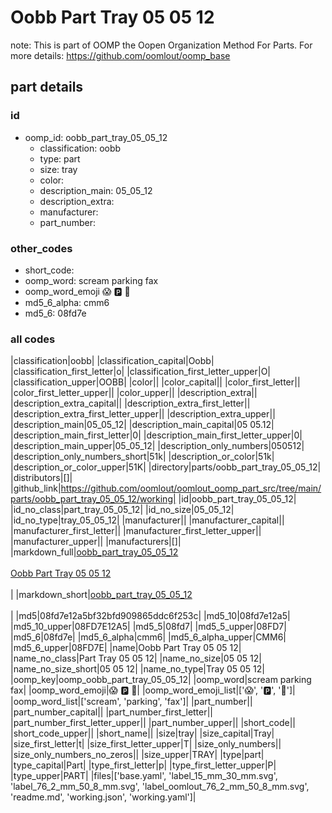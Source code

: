 # Oobb Part Tray 05 05 12  

note: This is part of OOMP the Oopen Organization Method For Parts. For more details: https://github.com/oomlout/oomp_base

##  part details





### id
* oomp_id: oobb_part_tray_05_05_12
  * classification: oobb
  * type: part
  * size: tray
  * color: 
  * description_main: 05_05_12
  * description_extra: 
  * manufacturer: 
  * part_number: 

### other_codes
* short_code: 
* oomp_word: scream parking fax
* oomp_word_emoji :scream: :parking: :fax:
* md5_6_alpha: cmm6
* md5_6: 08fd7e

### all codes 
|classification|oobb|
|classification_capital|Oobb|
|classification_first_letter|o|
|classification_first_letter_upper|O|
|classification_upper|OOBB|
|color||
|color_capital||
|color_first_letter||
|color_first_letter_upper||
|color_upper||
|description_extra||
|description_extra_capital||
|description_extra_first_letter||
|description_extra_first_letter_upper||
|description_extra_upper||
|description_main|05_05_12|
|description_main_capital|05 05.12|
|description_main_first_letter|0|
|description_main_first_letter_upper|0|
|description_main_upper|05_05_12|
|description_only_numbers|050512|
|description_only_numbers_short|51k|
|description_or_color|51k|
|description_or_color_upper|51K|
|directory|parts/oobb_part_tray_05_05_12|
|distributors|[]|
|github_link|https://github.com/oomlout/oomlout_oomp_part_src/tree/main/parts/oobb_part_tray_05_05_12/working|
|id|oobb_part_tray_05_05_12|
|id_no_class|part_tray_05_05_12|
|id_no_size|05_05_12|
|id_no_type|tray_05_05_12|
|manufacturer||
|manufacturer_capital||
|manufacturer_first_letter||
|manufacturer_first_letter_upper||
|manufacturer_upper||
|manufacturers|[]|
|markdown_full|[oobb_part_tray_05_05_12](https://github.com/oomlout/oomlout_oomp_part_src/tree/main/parts/oobb_part_tray_05_05_12/working)<br>[](https://github.com/oomlout/oomlout_oomp_part_src/tree/main/parts/oobb_part_tray_05_05_12/working)<br>[Oobb Part Tray 05 05 12](https://github.com/oomlout/oomlout_oomp_part_src/tree/main/parts/oobb_part_tray_05_05_12/working)<br><br>|
|markdown_short|[oobb_part_tray_05_05_12](https://github.com/oomlout/oomlout_oomp_part_src/tree/main/parts/oobb_part_tray_05_05_12/working)<br><br>|
|md5|08fd7e12a5bf32bfd909865ddc6f253c|
|md5_10|08fd7e12a5|
|md5_10_upper|08FD7E12A5|
|md5_5|08fd7|
|md5_5_upper|08FD7|
|md5_6|08fd7e|
|md5_6_alpha|cmm6|
|md5_6_alpha_upper|CMM6|
|md5_6_upper|08FD7E|
|name|Oobb Part Tray 05 05 12|
|name_no_class|Part Tray 05 05 12|
|name_no_size|05 05 12|
|name_no_size_short|05 05 12|
|name_no_type|Tray 05 05 12|
|oomp_key|oomp_oobb_part_tray_05_05_12|
|oomp_word|scream parking fax|
|oomp_word_emoji|:scream: :parking: :fax:|
|oomp_word_emoji_list|[':scream:', ':parking:', ':fax:']|
|oomp_word_list|['scream', 'parking', 'fax']|
|part_number||
|part_number_capital||
|part_number_first_letter||
|part_number_first_letter_upper||
|part_number_upper||
|short_code||
|short_code_upper||
|short_name||
|size|tray|
|size_capital|Tray|
|size_first_letter|t|
|size_first_letter_upper|T|
|size_only_numbers||
|size_only_numbers_no_zeros||
|size_upper|TRAY|
|type|part|
|type_capital|Part|
|type_first_letter|p|
|type_first_letter_upper|P|
|type_upper|PART|
|files|['base.yaml', 'label_15_mm_30_mm.svg', 'label_76_2_mm_50_8_mm.svg', 'label_oomlout_76_2_mm_50_8_mm.svg', 'readme.md', 'working.json', 'working.yaml']|
